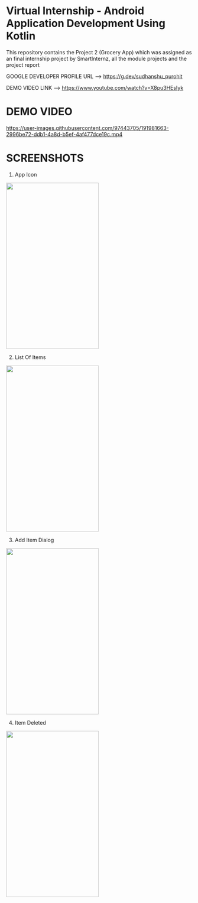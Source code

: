 # Virtual Internship - Android Application Development Using Kotlin 

This repository contains the Project 2 (Grocery App) which was assigned as an final internship project by SmartInternz, all the module projects and the project report



GOOGLE DEVELOPER PROFILE URL --> https://g.dev/sudhanshu_purohit

DEMO VIDEO LINK --> https://www.youtube.com/watch?v=X8pu3HEsIyk

# DEMO VIDEO

https://user-images.githubusercontent.com/97443705/191981663-2996be72-ddb1-4a8d-b5ef-4af477dce19c.mp4


# SCREENSHOTS

1) App Icon
<Img src="https://user-images.githubusercontent.com/97443705/191977114-1600c02f-53fd-43f2-8943-cfd58bdf4942.jpg" width="250" height="450"/>

2) List Of Items
<Img src="https://user-images.githubusercontent.com/97443705/191977250-9228138c-3bc3-40d3-b487-debd720ab5da.jpg" width="250" height="450"/>

3) Add Item Dialog
<Img src="https://user-images.githubusercontent.com/97443705/191977361-060faf33-5473-4935-bf94-e0153aefe057.jpg" width="250" height="450"/>

4) Item Deleted
<Img src="https://user-images.githubusercontent.com/97443705/191977487-d2d6835a-a677-46d6-b82b-d1ea1ee23974.jpg" width="250" height="450"/>
